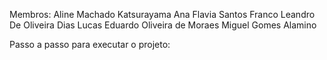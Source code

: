 Membros:
    Aline Machado Katsurayama
    Ana Flavia Santos Franco
    Leandro De Oliveira Dias
    Lucas Eduardo Oliveira de Moraes
    Miguel Gomes Alamino
    

Passo a passo para executar o projeto:
    
